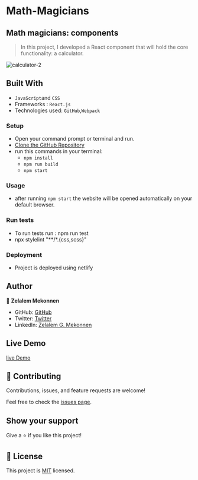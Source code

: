 # Math-Magicians

## Math magicians: components

> In this project, I developed a React component that will hold the core functionality: a calculator.

![calculator-2](https://user-images.githubusercontent.com/92645881/158620664-5406eb17-0953-4b20-890b-5d94b5818be9.png)

## Built With

- `JavaScript`and `CSS`
- Frameworks : `React.js`
- Technologies used: `GitHub`,`Webpack`

### Setup
- Open your command prompt or terminal and run.
- [Clone the GitHub Repository](https://github.com/zmekonnen251/math-magicians.git)
- run this commands in your terminal:
     - `npm install`
     - `npm run build`
     - `npm start`

### Usage
- after running `npm start` the website will be opened automatically on your default browser.

### Run tests

- To run tests run : npm run test
- npx stylelint "**/*.{css,scss}"

### Deployment

- Project is deployed using netlify

## Author

👤 **Zelalem Mekonnen**

- GitHub: [GitHub](https://github.com/zmekonnen251)
- Twitter: [Twitter](https://twitter.com/mek_zela)
- LinkedIn: [Zelalem G. Mekonnen](https://www.linkedin.com/in/zelalem-getachew/)

## Live Demo

[live Demo](https://dazzling-tereshkova-ef8050.netlify.app/)

## 🤝 Contributing

Contributions, issues, and feature requests are welcome!

Feel free to check the [issues page](../../issues/).

## Show your support

Give a ⭐️ if you like this project!

## 📝 License

This project is [MIT](./MIT.md) licensed.
